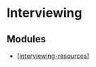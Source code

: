 Interviewing
===

Modules
---

- [[interviewing-resources]]

[//begin]: # "Autogenerated link references for markdown compatibility"
[interviewing-resources]: interviewing-resources.md "Interviewing Resources"
[//end]: # "Autogenerated link references"